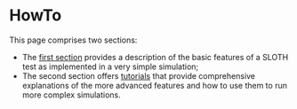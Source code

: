 <!-- ---
icon: fontawesome/solid/screwdriver-wrench
--- -->

# HowTo

This page comprises two sections:

- The [first section](Simple/index.md) provides a description of the basic features of a SLOTH test as implemented in a very simple simulation;
- The second section offers [tutorials](Tutorials/index.md) that provide comprehensive explanations of the more advanced features and how to use them to run more complex simulations.
